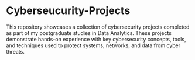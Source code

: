 # Cyberseucurity-Projects
This repository showcases a collection of cybersecurity projects completed as part of my postgraduate studies in Data Analytics. These projects demonstrate hands-on experience with key cybersecurity concepts, tools, and techniques used to protect systems, networks, and data from cyber threats.
